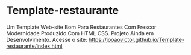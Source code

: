 # Template-restaurante
Um Template Web-site Bom Para Restaurantes Com Frescor Modernidade.Produzido Com HTML CSS.  Projeto Ainda em Desenvolvimento.
Acesse o site: https://jooaovictor.github.io/Template-restaurante/index.html
